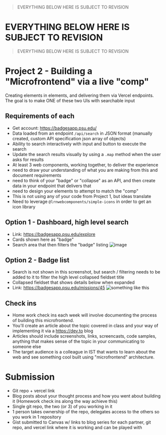 > EVERYTHING BELOW HERE IS SUBJECT TO REVISION
# EVERYTHING BELOW HERE IS SUBJECT TO REVISION
> EVERYTHING BELOW HERE IS SUBJECT TO REVISION

# Project 2 - Building a "Microfrontend" via a live "comp"
Creating elements in elements, and delivering them via Vercel endpoints. The goal is to make ONE of these two UIs with searchable input

## Requirements of each
- Get account: https://badgesapp.psu.edu/
- Data loaded from an endpoint `/api/search` in JSON format (manually created, custom API specification json array of objects)
- Ability to search interactively with input and button to execute the search
- Update the search results visually by using a `.map` method when the user asks for results
- At least 3 web components, working together, to deliver the experience
- need to draw your understanding of what you are making from this and document requirements
- need to think of your "badge" or "collapse" as an API, and then create data in your endpoint that delivers that
- need to design your elements to attempt to match the "comp"
- This is not using any of your code from Project 1, but ideas translate
- Need to leverage `@lrnwebcomponents/simple-icons` in order to get an icon library

## Option 1 - Dashboard, high level search
- Link: https://badgesapp.psu.edu/explore
- Cards shown here as "badge"
- Search area that then filters the "badge" listing
![image](https://user-images.githubusercontent.com/329735/219685741-046eee78-b044-4175-a884-9f21a200e318.png)

## Option 2 - Badge list
- Search is not shown in this screenshot, but search / filtering needs to be added to it to filter the high level collapsed fieldset title
- Collapsed fieldset that shows details below when expanded
- Link: https://badgesapp.psu.edu/missions/45
![something like this](https://user-images.githubusercontent.com/329735/219682742-b9f88703-7255-481a-8c14-9e8b37e9568c.png)


## Check ins
- Home work check ins each week will involve documenting the process of building this microfrontend.
- You'll create an article about the topic covered in class and your way of implementing it via a https://dev.to blog
- Articles should include screenshots, links, screencasts, code samples, anything that makes sense of the topic in your communicating to someone else
- The target audience is a colleague in IST that wants to learn about the web and see something cool built using "microfrontend" architecture.

# Submission
- Git repo + vercel link
- Blog posts about your thought process and how you went about building it (Homework check ins along the way achieve this)
- Single git repo, the two (or 3) of you working in it
- 1 person takes ownership of the repo, delegates access to the others so you work in 1 repository
- Gist submitted to Canvas w/ links to blog series for each partner, git repo, and vercel link where it is working and can be played with
